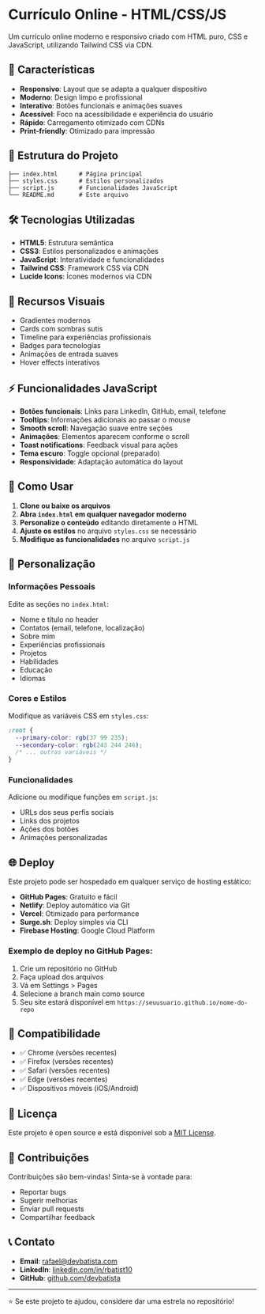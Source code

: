 # Currículo Online - HTML/CSS/JS

Um currículo online moderno e responsivo criado com HTML puro, CSS e JavaScript, utilizando Tailwind CSS via CDN.

## 🚀 Características

- **Responsivo**: Layout que se adapta a qualquer dispositivo
- **Moderno**: Design limpo e profissional
- **Interativo**: Botões funcionais e animações suaves
- **Acessível**: Foco na acessibilidade e experiência do usuário
- **Rápido**: Carregamento otimizado com CDNs
- **Print-friendly**: Otimizado para impressão

## 📁 Estrutura do Projeto

```
├── index.html      # Página principal
├── styles.css      # Estilos personalizados
├── script.js       # Funcionalidades JavaScript
└── README.md       # Este arquivo
```

## 🛠️ Tecnologias Utilizadas

- **HTML5**: Estrutura semântica
- **CSS3**: Estilos personalizados e animações
- **JavaScript**: Interatividade e funcionalidades
- **Tailwind CSS**: Framework CSS via CDN
- **Lucide Icons**: Ícones modernos via CDN

## 🎨 Recursos Visuais

- Gradientes modernos
- Cards com sombras sutis
- Timeline para experiências profissionais
- Badges para tecnologias
- Animações de entrada suaves
- Hover effects interativos

## ⚡ Funcionalidades JavaScript

- **Botões funcionais**: Links para LinkedIn, GitHub, email, telefone
- **Tooltips**: Informações adicionais ao passar o mouse
- **Smooth scroll**: Navegação suave entre seções
- **Animações**: Elementos aparecem conforme o scroll
- **Toast notifications**: Feedback visual para ações
- **Tema escuro**: Toggle opcional (preparado)
- **Responsividade**: Adaptação automática do layout

## 🚀 Como Usar

1. **Clone ou baixe os arquivos**
2. **Abra `index.html` em qualquer navegador moderno**
3. **Personalize o conteúdo** editando diretamente o HTML
4. **Ajuste os estilos** no arquivo `styles.css` se necessário
5. **Modifique as funcionalidades** no arquivo `script.js`

## 📝 Personalização

### Informações Pessoais
Edite as seções no `index.html`:
- Nome e título no header
- Contatos (email, telefone, localização)
- Sobre mim
- Experiências profissionais
- Projetos
- Habilidades
- Educação
- Idiomas

### Cores e Estilos
Modifique as variáveis CSS em `styles.css`:
```css
:root {
  --primary-color: rgb(37 99 235);
  --secondary-color: rgb(243 244 246);
  /* ... outras variáveis */
}
```

### Funcionalidades
Adicione ou modifique funções em `script.js`:
- URLs dos seus perfis sociais
- Links dos projetos
- Ações dos botões
- Animações personalizadas

## 🌐 Deploy

Este projeto pode ser hospedado em qualquer serviço de hosting estático:

- **GitHub Pages**: Gratuito e fácil
- **Netlify**: Deploy automático via Git
- **Vercel**: Otimizado para performance
- **Surge.sh**: Deploy simples via CLI
- **Firebase Hosting**: Google Cloud Platform

### Exemplo de deploy no GitHub Pages:
1. Crie um repositório no GitHub
2. Faça upload dos arquivos
3. Vá em Settings > Pages
4. Selecione a branch main como source
5. Seu site estará disponível em `https://seuusuario.github.io/nome-do-repo`

## 📱 Compatibilidade

- ✅ Chrome (versões recentes)
- ✅ Firefox (versões recentes)
- ✅ Safari (versões recentes)
- ✅ Edge (versões recentes)
- ✅ Dispositivos móveis (iOS/Android)

## 📄 Licença

Este projeto é open source e está disponível sob a [MIT License](LICENSE).

## 🤝 Contribuições

Contribuições são bem-vindas! Sinta-se à vontade para:

- Reportar bugs
- Sugerir melhorias
- Enviar pull requests
- Compartilhar feedback

## 📞 Contato

- **Email**: rafael@devbatista.com
- **LinkedIn**: [linkedin.com/in/rbatist10](https://linkedin.com/in/rbatist10)
- **GitHub**: [github.com/devbatista](https://github.com/devbatista)

---

⭐ Se este projeto te ajudou, considere dar uma estrela no repositório!
